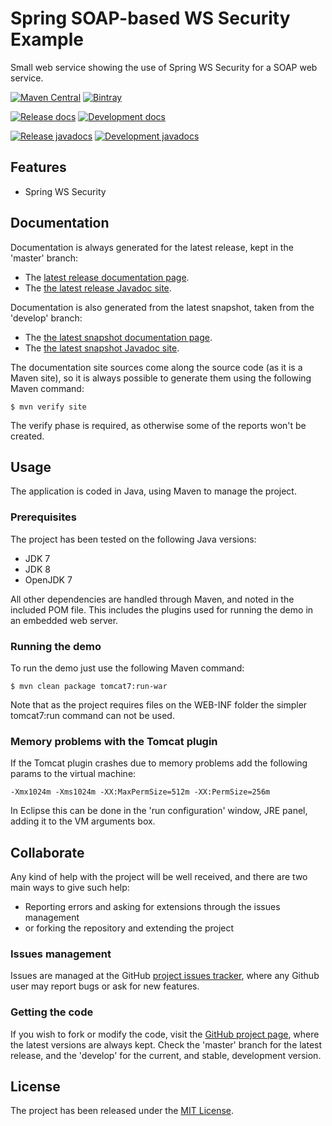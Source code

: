 # Spring SOAP-based WS Security Example

Small web service showing the use of Spring WS Security for a SOAP web service.

[![Maven Central](https://img.shields.io/maven-central/v/com.wandrell.demo/spring-soap-ws-security-demo.svg)][maven-repo]
[![Bintray](https://api.bintray.com/packages/bernardo-mg/maven/spring-soap-ws-security-demo/images/download.svg)][bintray-repo]

[![Release docs](https://img.shields.io/badge/docs-release-blue.svg)][site-release]
[![Development docs](https://img.shields.io/badge/docs-develop-blue.svg)][site-develop]

[![Release javadocs](https://img.shields.io/badge/javadocs-release-blue.svg)][javadoc-release]
[![Development javadocs](https://img.shields.io/badge/javadocs-develop-blue.svg)][javadoc-develop]

## Features

- Spring WS Security

## Documentation

Documentation is always generated for the latest release, kept in the 'master' branch:

- The [latest release documentation page][site-release].
- The [the latest release Javadoc site][javadoc-release].

Documentation is also generated from the latest snapshot, taken from the 'develop' branch:

- The [the latest snapshot documentation page][site-develop].
- The [the latest snapshot Javadoc site][javadoc-develop].

The documentation site sources come along the source code (as it is a Maven site), so it is always possible to generate them using the following Maven command:

```
$ mvn verify site
```

The verify phase is required, as otherwise some of the reports won't be created.

## Usage

The application is coded in Java, using Maven to manage the project.

### Prerequisites

The project has been tested on the following Java versions:
* JDK 7
* JDK 8
* OpenJDK 7

All other dependencies are handled through Maven, and noted in the included POM file. This includes the plugins used for running the demo in an embedded web server.

### Running the demo

To run the demo just use the following Maven command:

```
$ mvn clean package tomcat7:run-war
```

Note that as the project requires files on the WEB-INF folder the simpler tomcat7:run command can not be used.

### Memory problems with the Tomcat plugin

If the Tomcat plugin crashes due to memory problems add the following params to the virtual machine:

```
-Xmx1024m -Xms1024m -XX:MaxPermSize=512m -XX:PermSize=256m
```

In Eclipse this can be done in the 'run configuration' window, JRE panel, adding it to the VM arguments box.

## Collaborate

Any kind of help with the project will be well received, and there are two main ways to give such help:

- Reporting errors and asking for extensions through the issues management
- or forking the repository and extending the project

### Issues management

Issues are managed at the GitHub [project issues tracker][issues], where any Github user may report bugs or ask for new features.

### Getting the code

If you wish to fork or modify the code, visit the [GitHub project page][scm], where the latest versions are always kept. Check the 'master' branch for the latest release, and the 'develop' for the current, and stable, development version.

## License

The project has been released under the [MIT License][license].

[bintray-repo]: https://bintray.com/bernardo-mg/maven/spring-soap-ws-security-demo/view
[maven-repo]: http://mvnrepository.com/artifact/com.wandrell.demo/spring-soap-ws-security-demo
[issues]: https://github.com/bernardo-mg/spring-soap-ws-security-demo/issues
[javadoc-develop]: http://docs.wandrell.com/maven/spring-soap-ws-security-demo/apidocs
[javadoc-release]: http://docs.wandrell.com/development/maven/spring-soap-ws-security-demo/apidocs
[license]: http://www.opensource.org/licenses/mit-license.php
[scm]: https://github.com/bernardo-mg/spring-soap-ws-security-demo
[site-develop]: http://docs.wandrell.com/development/maven/spring-soap-ws-security-demo
[site-release]: http://docs.wandrell.com/maven/spring-soap-ws-security-demo
